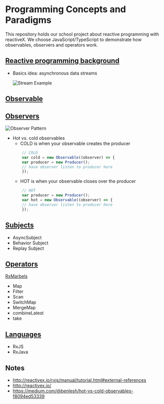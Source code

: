 # Programming Concepts and Paradigms
This repository holds our school project about reactive programming with reactiveX. We choose JavaScript/TypeScript to demonstrate how observables, observers and operators work.

## [Reactive programming background](http://reactivex.io/rxjs/manual/overview.html#introduction)
- Basics idea: asynchronous data streams

    ![Stream Example](https://gist.github.com/staltz/868e7e9bc2a7b8c1f754/raw/35cc1edb69b7175fd1308800a244410890bc9b5f/zmulticlickstream.png)
## [Observable](http://reactivex.io/rxjs/manual/overview.html#observable)
    
## [Observers](http://reactivex.io/rxjs/manual/overview.html#observer)
![Observer Pattern](https://upload.wikimedia.org/wikipedia/commons/thumb/8/8d/Observer.svg/854px-Observer.svg.png)
- Hot vs. cold observables
    - COLD is when your observable creates the producer
    ```javascript
        // COLD
        var cold = new Observable((observer) => {
        var producer = new Producer();
        // have observer listen to producer here
        });
    ```
    - HOT is when your observable closes over the producer
    ```javascript
        // HOT
        var producer = new Producer();
        var hot = new Observable((observer) => {
        // have observer listen to producer here
        });
    ```
## [Subjects](http://reactivex.io/rxjs/manual/overview.html#subject)
- AsyncSubject
- Behavior Subject
- Replay Subject

## [Operators](http://reactivex.io/rxjs/manual/overview.html#operators)
[RxMarbels](http://rxmarbles.com/)
- Map
- Filter
- Scan
- SwitchMap
- MergeMap
- combineLatest
- take

## [Languages](http://reactivex.io/languages.html)
- RxJS
- RxJava

## Notes
- http://reactivex.io/rxjs/manual/tutorial.html#external-references
- http://reactivex.io/
- https://medium.com/@benlesh/hot-vs-cold-observables-f8094ed53339
